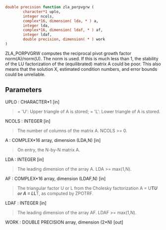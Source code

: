 ```fortran
double precision function zla_porpvgrw (
		character*1 uplo,
		integer ncols,
		complex*16, dimension( lda, * ) a,
		integer lda,
		complex*16, dimension( ldaf, * ) af,
		integer ldaf,
		double precision, dimension( * ) work
)
```

ZLA_PORPVGRW computes the reciprocal pivot growth factor
norm(A)/norm(U). The  norm is used. If this is
much less than 1, the stability of the LU factorization of the
(equilibrated) matrix A could be poor. This also means that the
solution X, estimated condition numbers, and error bounds could be
unreliable.

## Parameters
UPLO : CHARACTER*1 [in]
> = 'U':  Upper triangle of A is stored;
> = 'L':  Lower triangle of A is stored.

NCOLS : INTEGER [in]
> The number of columns of the matrix A. NCOLS >= 0.

A : COMPLEX*16 array, dimension (LDA,N) [in]
> On entry, the N-by-N matrix A.

LDA : INTEGER [in]
> The leading dimension of the array A.  LDA >= max(1,N).

AF : COMPLEX*16 array, dimension (LDAF,N) [in]
> The triangular factor U or L from the Cholesky factorization
> A = U**T*U or A = L*L**T, as computed by ZPOTRF.

LDAF : INTEGER [in]
> The leading dimension of the array AF.  LDAF >= max(1,N).

WORK : DOUBLE PRECISION array, dimension (2*N) [out]
